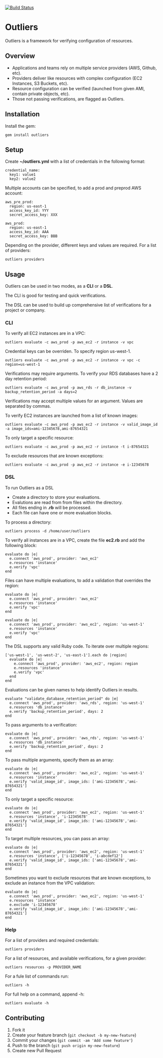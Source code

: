 [![Build Status](https://secure.travis-ci.org/brettweavnet/outliers.png)](http://travis-ci.org/brettweavnet/outliers)

# Outliers

Outliers is a framework for verifying configuration of resources.

## Overview

* Applications and teams rely on multiple service providers (AWS, Github, etc).
* Providers deliver like resources with complex configuration (EC2 Instances, S3 Buckets, etc).
* Resource configuration can be verified (launched from given AMI, contain private objects, etc).
* Those not passing verifications, are flagged as Outliers.

## Installation

Install the gem:

    gem install outliers

## Setup

Create **~/outliers.yml** with a list of credentials in the following format:

    credential_name:
      key1: value1
      key2: value2

Multiple accounts can be specified, to add a prod and preprod AWS account:

    aws_pre_prod:
      region: us-east-1
      access_key_id: YYY
      secret_access_key: XXX

    aws_prod:
      region: us-east-1
      access_key_id: AAA
      secret_access_key: BBB

Depending on the provider, different keys and values are required. For a list of providers:

    outliers providers

## Usage

Outliers can be used in two modes, as a **CLI** or a **DSL**.

The CLI is good for testing and quick verifications.

The DSL can be used to build up comprehensive list of verifications for a project or company.

### CLI

To verify all EC2 instances are in a VPC:

    outliers evaluate -c aws_prod -p aws_ec2 -r instance -v vpc

Credential keys can be overriden. To specify region us-west-1.

    outliers evaluate -c aws_prod -p aws_ec2 -r instance -v vpc -c region=us-west-1

Verifications may require arguments. To verify your RDS databases have a 2 day retention period:

    outliers evaluate -c aws_prod -p aws_rds -r db_instance -v backup_retention_period -a days=2

Verifications may accept multiple values for an argument. Values are separated by commas.

To verify EC2 instances are launched from a list of known images:

    outliers evaluate -c aws_prod -p aws_ec2 -r instance -v valid_image_id -a image_ids=ami-12345678,ami-87654321

To only target a specific resource:

    outliers evaluate -c aws_prod -p aws_ec2 -r instance -t i-87654321

To exclude resources that are known exceptions:

    outliers evaluate -c aws_prod -p aws_ec2 -r instance -e i-12345678

### DSL

To run Outliers as a DSL

* Create a directory to store your evaluations. 
* Evalutions are read from from files within the directory.
* All files ending in **.rb** will be processed.
* Each file can have one or more evaluation blocks. 

To process a directory:

    outliers process -d /home/user/outliers

To verify all instances are in a VPC, create the file **ec2.rb** and add the following block:

    evaluate do |e|
      e.connect 'aws_prod', provider: 'aws_ec2'
      e.resources 'instance'
      e.verify 'vpc'
    end

Files can have multiple evaluations, to add a validation that overrides the region:

    evaluate do |e|
      e.connect 'aws_prod', provider: 'aws_ec2'
      e.resources 'instance'
      e.verify 'vpc'
    end

    evaluate do |e|
      e.connect 'aws_prod', provider: 'aws_ec2', region: 'us-west-1'
      e.resources 'instance'
      e.verify 'vpc'
    end

The DSL supports any valid Ruby code. To iterate over multiple regions:

    ['us-west-1', 'us-west-2', 'us-east-1'].each do |region|
      evaluate do |e|
        e.connect 'aws_prod', provider: 'aws_ec2', region: region
        e.resources 'instance'
        e.verify 'vpc'
      end
    end

Evaluations can be given names to help identify Outliers in results.

    evaluate "validate_database_retention_period" do |e|
      e.connect 'aws_prod', provider: 'aws_rds', region: 'us-west-1'
      e.resources 'db_instance'
      e.verify 'backup_retention_period', days: 2
    end

To pass arguments to a verification:

    evaluate do |e|
      e.connect 'aws_prod', provider: 'aws_rds', region: 'us-west-1'
      e.resources 'db_instance'
      e.verify 'backup_retention_period', days: 2
    end

To pass multiple arguments, specify them as an array:

    evaluate do |e|
      e.connect 'aws_prod', provider: 'aws_ec2', region: 'us-west-1'
      e.resources 'instance'
      e.verify 'valid_image_id', image_ids: ['ami-12345678','ami-87654321']
    end

To only target a specific resource:

    evaluate do |e|
      e.connect 'aws_prod', provider: 'aws_ec2', region: 'us-west-1'
      e.resources 'instance', 'i-12345678'
      e.verify 'valid_image_id', image_ids: ['ami-12345678','ami-87654321']
    end

To target multiple resources, you can pass an array:

    evaluate do |e|
      e.connect 'aws_prod', provider: 'aws_ec2', region: 'us-west-1'
      e.resources 'instance', ['i-12345678', 'i-abcdef12']
      e.verify 'valid_image_id', image_ids: ['ami-12345678','ami-87654321']
    end

Sometimes you want to exclude resources that are known exceptions, to exclude an instance from the VPC validation:

    evaluate do |e|
      e.connect 'aws_prod', provider: 'aws_ec2', region: 'us-west-1'
      e.resources 'instance'
      e.exclude 'i-12345678'
      e.verify 'valid_image_id', image_ids: ['ami-12345678','ami-87654321']
    end

### Help

For a list of providers and required credentials:

    outliers providers

For a list of resources, and available verifications, for a given provider:

    outliers resources -p PROVIDER_NAME

For a fule list of commands run:

    outliers -h

For full help on a command, append -h:

    outliers evaluate -h

## Contributing

1. Fork it
2. Create your feature branch (`git checkout -b my-new-feature`)
3. Commit your changes (`git commit -am 'Add some feature'`)
4. Push to the branch (`git push origin my-new-feature`)
5. Create new Pull Request
